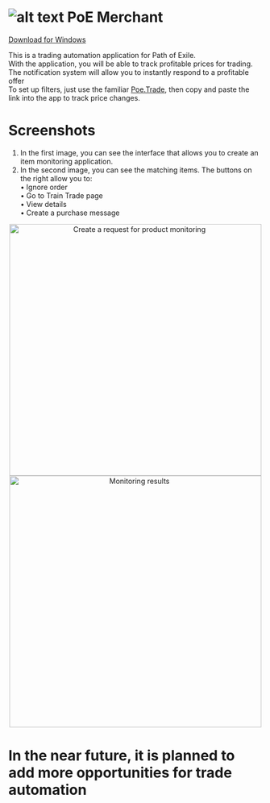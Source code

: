 # ![alt text](https://user-images.githubusercontent.com/45703525/89988517-52bcf680-dc88-11ea-9ae6-f7e4b09cf850.png) PoE Merchant
[Download for Windows](https://github.com/Abaxoth/PoeMerchant/raw/master/Poe%20Merchant.zip)

This is a trading automation application for Path of Exile.<br/>
With the application, you will be able to track profitable prices for trading.<br/>
The notification system will allow you to instantly respond to a profitable offer<br/>
To set up filters, just use the familiar [Poe.Trade](https://poe.trade/), then copy and paste the link into the app to track price changes.<br/>

# Screenshots
1) In the first image, you can see the interface that allows you to create an item monitoring application.<br/>
2) In the second image, you can see the matching items. The buttons on the right allow you to:<br/>
    • Ignore order<br/>
    • Go to Train Trade page<br/>
    • View details<br/>
    • Create a purchase message<br/>
<p align="center">
  <img src="https://user-images.githubusercontent.com/45703525/90262649-3b803380-de57-11ea-92ac-09e8d58f240b.png" width="500" title="Create a request for product monitoring">
  <img src="https://user-images.githubusercontent.com/45703525/90262595-2acfbd80-de57-11ea-801b-729d866336d0.png" width="500" alt="Monitoring results">
</p>

# In the near future, it is planned to add more opportunities for trade automation
